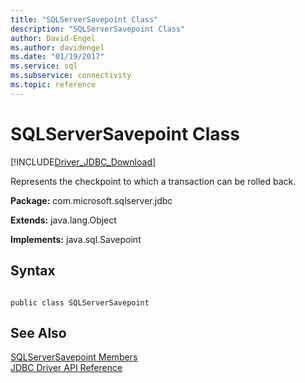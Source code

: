 ```yaml
---
title: "SQLServerSavepoint Class"
description: "SQLServerSavepoint Class"
author: David-Engel
ms.author: davidengel
ms.date: "01/19/2017"
ms.service: sql
ms.subservice: connectivity
ms.topic: reference
---
```

# SQLServerSavepoint Class
[!INCLUDE[Driver_JDBC_Download](../../../includes/driver_jdbc_download.md)]

  Represents the checkpoint to which a transaction can be rolled back.  
  
 **Package:** com.microsoft.sqlserver.jdbc  
  
 **Extends:** java.lang.Object  
  
 **Implements:** java.sql.Savepoint  
  
## Syntax  
  
```  
  
public class SQLServerSavepoint  
```  
  
## See Also  
 [SQLServerSavepoint Members](../../../connect/jdbc/reference/sqlserversavepoint-members.md)   
 [JDBC Driver API Reference](../../../connect/jdbc/reference/jdbc-driver-api-reference.md)  
  
  
